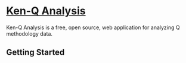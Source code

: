 # [Ken-Q Analysis](https://shawnbanasick.github.io/ken-q-analysis)

Ken-Q Analysis is a free, open source, web application for analyzing Q methodology data.

## Getting Started
